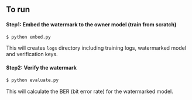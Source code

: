 ## To run

#### Step1: Embed the watermark to the owner model (train from scratch) 

```python
$ python embed.py 
```
This will creates `logs` directory including training logs, watermarked model and verification keys. 

#### Step2: Verify the watermark

```python
$ python evaluate.py 
```
This will calculate the BER (bit error rate) for the watermarked model. 
